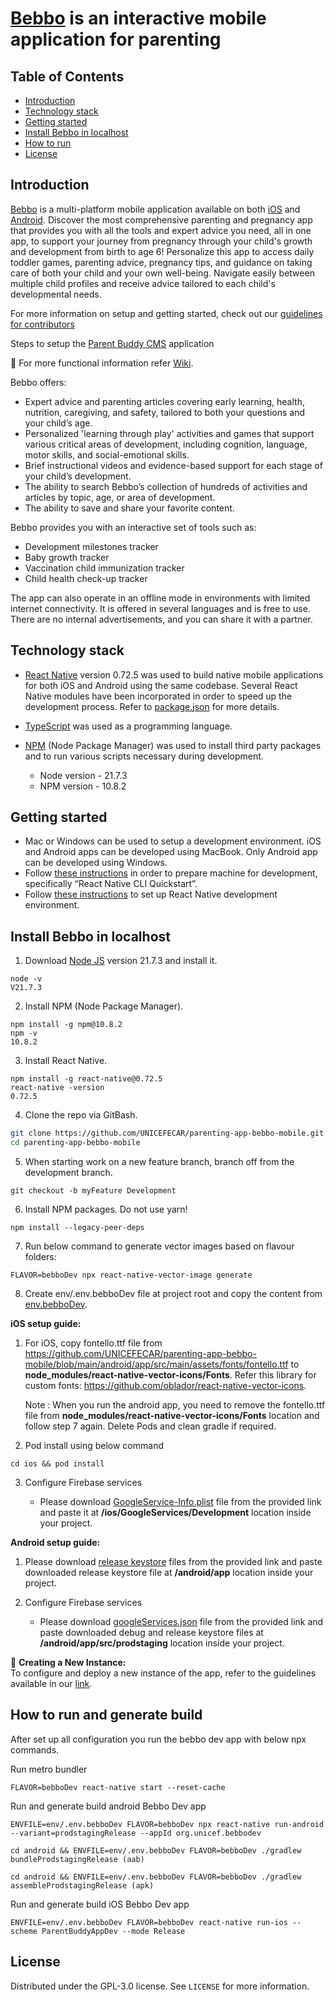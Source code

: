 # [Bebbo](https://bebbo.app/) is an interactive mobile application for parenting

## Table of Contents

- [Introduction](#introduction)
- [Technology stack](#technology-stack) <!--* [Used libraries](#used-libraries)-->
- [Getting started](#getting-started)
- [Install Bebbo in localhost](#install-bebbo-in-localhost)
- [How to run](#how-to-run)
- [License](#license)

## Introduction

[Bebbo](https://www.bebbo.app) is a multi-platform mobile application available on both [iOS](https://apps.apple.com/us/app/bebbo/id1588918146) and [Android](https://play.google.com/store/apps/details?id=org.unicef.ecar.bebbo).
Discover the most comprehensive parenting and pregnancy app that provides you with all the tools and expert advice you need, all in one app, to support your journey from pregnancy through your child's growth and development from birth to age 6! Personalize this app to access daily toddler games, parenting advice, pregnancy tips, and guidance on taking care of both your child and your own well-being. Navigate easily between multiple child profiles and receive advice tailored to each child's developmental needs.

For more information on setup and getting started, check out our [guidelines for contributors](./CONTRIBUTING.md)

Steps to setup the [Parent Buddy CMS](https://github.com/UNICEFECAR/parenting-app-bebbo-CMS) application

🔗 For more functional information refer [Wiki](https://github.com/UNICEFECAR/parenting-app-bebbo-mobile/wiki).

Bebbo offers:

- Expert advice and parenting articles covering early learning, health, nutrition, caregiving, and safety, tailored to both your questions and your child’s age.
- Personalized 'learning through play' activities and games that support various critical areas of development, including cognition, language, motor skills, and social-emotional skills.
- Brief instructional videos and evidence-based support for each stage of your child’s development.
- The ability to search Bebbo’s collection of hundreds of activities and articles by topic, age, or area of development.
- The ability to save and share your favorite content.

Bebbo provides you with an interactive set of tools such as:

- Development milestones tracker
- Baby growth tracker
- Vaccination child immunization tracker
- Child health check-up tracker

The app can also operate in an offline mode in environments with limited internet connectivity. It is offered in several languages and is free to use. There are no internal advertisements, and you can share it with a partner.

## Technology stack

- [React Native](https://reactnative.dev/) version 0.72.5 was used to build native mobile applications for both iOS and Android using the same codebase. Several React Native modules have been incorporated in order to speed up the development process. Refer to [package.json](https://github.com/UNICEFECAR/parenting-app-bebbo-mobile/blob/main/package.json) for more details.
- [TypeScript](https://www.typescriptlang.org/) was used as a programming language.
- [NPM](https://nodejs.org/en/) (Node Package Manager) was used to install third party packages and to run various scripts necessary during development.

  - Node version - 21.7.3
  - NPM version - 10.8.2

<!--
## Used libraries

Several third party libraries and services are incorporated. These are the most important, the full list can be seen by examining package.json (in the root of the project)

* [Firebase Analytics](https://www.npmjs.com/package/%40react-native-firebase/analytics) service
* [Google SignIn](https://www.npmjs.com/package/@react-native-community/google-signin) service
* [React Navigation](https://reactnavigation.org/) for navigation screens
* [Axios](https://github.com/axios/axios) - HTTP client
* [i18n-js](https://www.npmjs.com/package/i18n-js) - Internationalization
* [lodash.com](https://lodash.com/) - Utilities
* [luxon](https://moment.github.io/luxon/) - Date/time calculations
* [Facebook SignIn](https://github.com/facebook/react-native-fbsdk/)
* [FastImage](https://github.com/DylanVann/react-native-fast-image#readme) - for image performance optimizations
* [Google Drive](https://www.npmjs.com/package/react-native-google-drive-api-wrapper)
* [react-native-localize](https://github.com/zoontek/react-native-localize) - localization
* [react-native-paper](https://callstack.github.io/react-native-paper/) - UI components
* [realm](https://www.npmjs.com/package/realm) - local database
* [victory-native](https://www.npmjs.com/package/victory-native) - for charts
-->

## Getting started

- Mac or Windows can be used to setup a development environment. iOS and Android apps can be developed using MacBook. Only Android app can be developed using Windows.
- Follow [these instructions](https://reactnative.dev/docs/environment-setup) in order to prepare machine for development, specifically “React Native CLI Quickstart”.
- Follow [these instructions](https://reactnative.dev/docs/set-up-your-environment?os=macos&platform=android) to set up React Native development environment.

## Install Bebbo in localhost

1. Download [Node JS](https://nodejs.org/en/download) version 21.7.3 and install it.

```
node -v
V21.7.3
```

2. Install NPM (Node Package Manager).

```
npm install -g npm@10.8.2
npm -v
10.8.2
```

3. Install React Native.

```
npm install -g react-native@0.72.5
react-native -version
0.72.5
```

4. Clone the repo via GitBash.

```sh
git clone https://github.com/UNICEFECAR/parenting-app-bebbo-mobile.git
cd parenting-app-bebbo-mobile
```

5. When starting work on a new feature branch, branch off from the development branch.

```
git checkout -b myFeature Development
```

6. Install NPM packages. Do not use yarn!

```
npm install --legacy-peer-deps
```

7. Run below command to generate vector images based on flavour folders:

```
FLAVOR=bebboDev npx react-native-vector-image generate
```

8. Create env/.env.bebboDev file at project root and copy the content from [env.bebboDev](https://drive.google.com/drive/folders/1jVX2T4fqYSxNrVmuVQSMD5j_lKJigXDA?usp=sharing).

**iOS setup guide:**

1. For iOS, copy fontello.ttf file from https://github.com/UNICEFECAR/parenting-app-bebbo-mobile/blob/main/android/app/src/main/assets/fonts/fontello.ttf to **node_modules/react-native-vector-icons/Fonts**. Refer this library for custom fonts: https://github.com/oblador/react-native-vector-icons.

   Note : When you run the android app, you need to remove the fontello.ttf file from **node_modules/react-native-vector-icons/Fonts** location and follow step 7 again.
   Delete Pods and clean gradle if required.

2. Pod install using below command

```
cd ios && pod install
```

3. Configure Firebase services

   - Please download [GoogleService-Info.plist](https://drive.google.com/drive/folders/1jVX2T4fqYSxNrVmuVQSMD5j_lKJigXDA?usp=sharing) file from the provided link and paste it at **/ios/GoogleServices/Development** location inside your project.

**Android setup guide:**

1. Please download [release keystore](https://drive.google.com/drive/folders/1jVX2T4fqYSxNrVmuVQSMD5j_lKJigXDA?usp=sharing) files from the provided link and paste downloaded release keystore file at **/android/app** location inside your project.

2. Configure Firebase services

   - Please download [googleServices.json](https://drive.google.com/drive/folders/1jVX2T4fqYSxNrVmuVQSMD5j_lKJigXDA?usp=sharing) file from the provided link and paste downloaded debug and release keystore files at **/android/app/src/prodstaging** location inside your project.

🚀 **Creating a New Instance:**  
To configure and deploy a new instance of the app, refer to the guidelines available in our [link](./readMeNewInstance.md).

## How to run and generate build

After set up all configuration you run the bebbo dev app with below npx commands.

Run metro bundler

```
FLAVOR=bebboDev react-native start --reset-cache
```

Run and generate build android Bebbo Dev app

```
ENVFILE=env/.env.bebboDev FLAVOR=bebboDev npx react-native run-android --variant=prodstagingRelease --appId org.unicef.bebbodev

cd android && ENVFILE=env/.env.bebboDev FLAVOR=bebboDev ./gradlew bundleProdstagingRelease (aab)

cd android && ENVFILE=env/.env.bebboDev FLAVOR=bebboDev ./gradlew assembleProdstagingRelease (apk)
```

Run and generate build iOS Bebbo Dev app

```
ENVFILE=env/.env.bebboDev FLAVOR=bebboDev react-native run-ios --scheme ParentBuddyAppDev --mode Release
```

## License

Distributed under the GPL-3.0 license. See `LICENSE` for more information.
